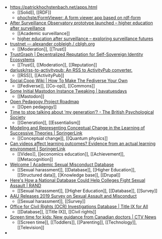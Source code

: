 - https://patrickhochstenbach.net/apps.html
	- [[Solid]], [[RDF]]
	- [phochste/FormViewer: A form viewer app based on rdf-form](https://github.com/phochste/FormViewer)
- [After Surveillance Observatory prototype launched – higher education after surveillance](https://aftersurveillance.net/after-surveillance-observatory-prototype-launched/)
	- [[Academic surveillance]]
	- [higher education after surveillance – exploring surveillance futures](https://aftersurveillance.net/)
- [trustnet — alexander cobleigh / cblgh.org](https://cblgh.org/trustnet/)
	- [[Moderation]], [[Trust]]
- [TrustGraph | Decentralized Reputation for Self-Sovereign Identity Ecosystems](https://trustgraph.net/)
	- [[Trust]], [[Moderation]], [[Reputation]]
- [dariusk/rss-to-activitypub: An RSS to ActivityPub converter.](https://github.com/dariusk/rss-to-activitypub)
	- [[RSS]], [[ActivityPub]]
- [Social.Coop Wiki | How To Make The Fediverse Your Own](https://wiki.social.coop/How-to-make-the-fediverse-your-own.html)
	- [[Fediverse]], [[Co-op]], [[Commons]]
- [Some Initial Mastodon Instance Tweaking | bavatuesdays](https://bavatuesdays.com/some-initial-mastodon-instance-tweaking/)
	- [[Mastodon]]
- [Open Pedagogy Project Roadmap](https://oeproadmap.psu.edu/)
	- [[Open pedagogy]]
- [Time to stop talking about ‘my generation’? - The British Psychological Society](https://www.bps.org.uk/psychologist/time-stop-talking-about-my-generation)
	- [[Generation]], [[Essentialism]]
- [Modeling and Representing Conceptual Change in the Learning of Successive Theories | SpringerLink](https://link.springer.com/article/10.1007/s11191-022-00397-1)
	- [[Conceptual change]], [[Quantum physics]]
- [Can videos affect learning outcomes? Evidence from an actual learning environment | SpringerLink](https://link.springer.com/article/10.1007/s11423-022-10147-3)
	- [[Video]], [[economics education]], [[Achievement]], [[Metacognition]]
- [Welcome | Academic Sexual Misconduct Database](https://academic-sexual-misconduct-database.org/?utm_source=pocket_mylist)
	- [[Sexual harassment]], [[Database]], [[Higher Education]], [[Structured data]], [[Knowledge base]], [[Drupal]]
- [Here's How a National Database Could Help Colleges Fight Sexual Assault | RAND](https://www.rand.org/blog/2018/03/heres-how-a-national-database-could-help-colleges-fight.html)
	- [[Sexual harassment]], [[Higher Education]], [[Database]], [[Survey]]
- [AAU Releases 2019 Survey on Sexual Assault and Misconduct](https://www.aau.edu/newsroom/press-releases/aau-releases-2019-survey-sexual-assault-and-misconduct)
	- [[Sexual harassment]], [[Survey]]
- [Office for Civil Rights (OCR) Investigations Database | Title IX for All](https://titleixforall.com/ocr-investigations-database/)
	- [[Database]], [[Title IX]], [[Civil rights]]
- [Screen time for kids: New guidance from Canadian doctors | CTV News](https://www.ctvnews.ca/health/canadian-pediatricians-ditch-toddler-screen-time-limits-in-new-guidance-1.6166952)
	- [[Screen time]], [[Toddlers]], [[Parenting]], [[Technology]], [[Television]]
-